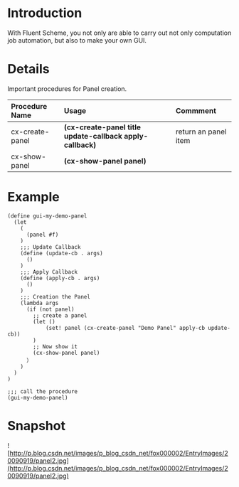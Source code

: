 

# Introduction #

With Fluent Scheme, you  not only are able to carry out not only computation job automation, but also to make your own GUI.


# Details #

Important procedures for Panel creation.


| Procedure Name   | Usage | Commment |
|:-----------------|:------|:---------|
| cx-create-panel  | **(cx-create-panel title update-callback apply-callback)**   | return an panel item |
| cx-show-panel    | **(cx-show-panel panel)** |  |



# Example #

```
(define gui-my-demo-panel
  (let
    (
      (panel #f)
    )
    ;;; Update Callback
    (define (update-cb . args)
      ()
    )
    ;;; Apply Callback
    (define (apply-cb . args)
      ()
    )
    ;;; Creation the Panel
    (lambda args
      (if (not panel)
        ;; create a panel
        (let ()
            (set! panel (cx-create-panel "Demo Panel" apply-cb update-cb))
        )
        ;; Now show it
        (cx-show-panel panel)
      ）
    )
  )
)

;;; call the procedure
(gui-my-demo-panel)
```

# Snapshot #

![http://p.blog.csdn.net/images/p_blog_csdn_net/fox000002/EntryImages/20090919/panel2.jpg](http://p.blog.csdn.net/images/p_blog_csdn_net/fox000002/EntryImages/20090919/panel2.jpg)